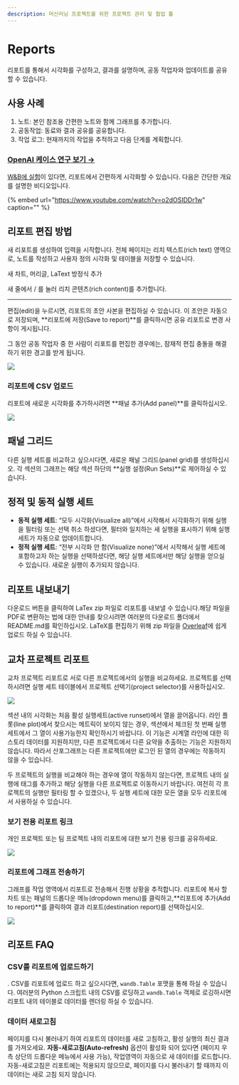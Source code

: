 ```yaml
---
description: 머신러닝 프로젝트를 위한 프로젝트 관리 및 협업 툴
---
```


# Reports

리포트를 통해서 시각화를 구성하고, 결과를 설명하며, 공동 작업자와 업데이트를 공유할 수 있습니다.

## **사용 사례**

1. 노트: 본인 참조용 간편한 노트와 함께 그래프를 추가합니다.
2. 공동작업: 동료와 결과 공유를 공유합니다.
3.  작업 로그: 현재까지의 작업을 추적하고 다음 단계를 계획합니다.

###  [OpenAI 케이스 연구 보기 →](https://bit.ly/wandb-learning-dexterity)

[ W&B에 실험](https://docs.wandb.ai/v/ko/quickstart)이 있다면, 리포트에서 간편하게 시각화할 수 있습니다. 다음은 간단한 개요를 설명한 비디오입니다.

{% embed url="https://www.youtube.com/watch?v=o2dOSIDDr1w" caption="" %}

## **리포트 편집 방법**

새 리포트를 생성하여 입력을 시작합니다. 전체 페이지는 리치 텍스트\(rich text\) 영역으로, 노트를 작성하고 사용자 정의 시각화 및 테이블을 저장할 수 있습니다.

새 차트, 머리글, LaText 방정식 추가

새 줄에서 / 를 눌러 리치 콘텐츠\(rich content\)를 추가합니다.  
****

 편집\(edit\)을 누르시면, 리포트의 초안 사본을 편집하실 수 있습니다. 이 초안은 자동으로 저장되며, **리포트에 저장\(Save to report\)**를 클릭하시면 공유 리포트로 변경 사항이 게시됩니다.

그 동안 공동 작업자 중 한 사람이 리포트를 편집한 경우에는, 잠재적 편집 충돌을 해결하기 위한 경고를 받게 됩니다.

![](.gitbook/assets/collaborative-reports.gif)



###  **리포트에 CSV 업로드**

리포트에 새로운 시각화를 추가하시려면 **패널 추가\(Add panel\)**를 클릭하십시오.

![](.gitbook/assets/demo-comment-on-panels-in-reports.gif)

## **패널 그리드**

 다른 실행 세트를 비교하고 싶으시다면, 새로운 패널 그리드\(panel grid\)를 생성하십시오. 각 섹션의 그래프는 해당 섹션 하단의 **실행 설정\(Run Sets\)**로 제어하실 수 있습니다.

##  **정적 및 동적 실행 세트**

* **동적 실행 세트**: “모두 시각화\(Visualize all\)”에서 시작해서 시각화하기 위해 실행을 필터링 또는 선택 취소 하셨다면, 필터와 일치하는 새 실행을 표시하기 위해 실행 세트가 자동으로 업데이트합니다.
* **정적 실행 세트**: “전부 시각화 안 함\(Visualize none\)”에서 시작해서 실행 세트에 포함하고자 하는 실행을 선택하셨다면, 해당 실행 세트에서만 해당 실행을 얻으실 수 있습니다. 새로운 실행이 추가되지 않습니다.

## **리포트 내보내기**

 다운로드 버튼을 클릭하여 LaTex zip 파일로 리포트를 내보낼 수 있습니다.해당 파일을 PDF로 변환하는 법에 대한 안내를 찾으시려면 여러분의 다운로드 폴더에서 README.md를 확인하십시오. LaTeX를 편집하기 위해 zip 파일을 [Overleaf](https://www.overleaf.com/)에 쉽게 업로드 하실 수 있습니다.  


## **교차 프로젝트 리포트**

교차 프로젝트 리포트로 서로 다른 프로젝트에서의 실행을 비교하세요. 프로젝트를 선택 하시려면 실행 세트 테이블에서 프로젝트 선택기\(project selector\)를 사용하십시오.

![](.gitbook/assets/how-to-pick-a-different-project-to-draw-runs-from.gif)

섹션 내의 시각화는 처음 활성 실행세트\(active runset\)에서 열을 끌어옵니다. 라인 플롯\(line plot\)에서 찾으시는 메트릭이 보이지 않는 경우, 섹션에서 체크된 첫 번째 실행 세트에서 그 열이 사용가능한지 확인하시기 바랍니다. 이 기능은 시계열 라인에 대한 히스토리 데이터를 지원하지만, 다른 프로젝트에서 다른 요약을 추출하는 기능은 지원하지 않습니다. 따라서 산포그래프는 다른 프로젝트에만 로그인 된 열의 경우에는 작동하지 않을 수 있습니다.

두 프로젝트의 실행을 비교해야 하는 경우에 열이 작동하지 않는다면, 프로젝트 내의 실행에 태그를 추가하고 해당 실행을 다른 프로젝트로 이동하시기 바랍니다. 여전히 각 프로젝트의 실행만 필터링 할 수 있겠으나, 두 실행 세트에 대한 모든 열을 모두 리포트에서 사용하실 수 있습니다.

### **보기 전용 리포트 링크**

개인 프로젝트 또는 팀 프로젝트 내의 리포트에 대한 보기 전용 링크를 공유하세요.

![](.gitbook/assets/share-view-only-link.gif)

### **리포트에 그래프 전송하기** 

그래프를 작업 영역에서 리포트로 전송해서 진행 상황을 추적합니다. 리포트에 복사 할 차트 또는 패널의 드롭다운 메뉴\(dropdown menu\)를 클릭하고,**리포트에 추가\(Add to report\)**를 클릭하여 결과 리포트\(destination report\)를 선택하십시오.

![](.gitbook/assets/demo-export-to-existing-report%20%281%29%20%282%29%20%283%29%20%283%29%20%283%29%20%281%29.gif)

##  **리포트 FAQ**

###  **CSV를 리포트에 업로드하기**

. CSV를 리포트에 업로드 하고 싶으시다면, `wandb.Table` 포맷을 통해 하실 수 있습니다. 여러분의 Python 스크립트 내의 CSV를 로딩하고 `wandb.Table` 객체로 로깅하시면 리포트 내의 테이블로 데이터를 렌더링 하실 수 있습니다.

### **데이터 새로고침**

 페이지를 다시 불러내기 하여 리포트의 데이터를 새로 고침하고, 활성 실행의 최신 결과를 가져오세요. **자동-새로고침\(Auto-refresh\)** 옵션이 활성화 되어 있다면 \(페이지 우측 상단의 드롭다운 메뉴에서 사용 가능\), 작업영역이 자동으로 새 데이터를 로드합니다. 자동-새로고침은 리포트에는 적용되지 않으므로, 페이지를 다시 불러내기 할 때까지 이 데이터는 새로 고침 되지 않습니다.

